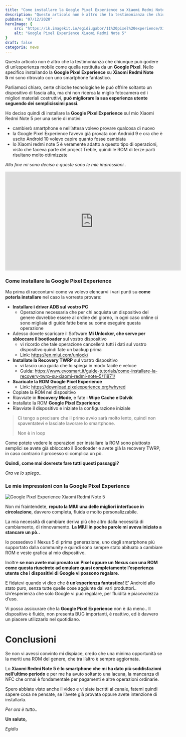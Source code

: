 ```yaml
---
title: "Come installare la Google Pixel Experience su Xiaomi Redmi Note 5"
description: "Questo articolo non è altro che la testimonianza che chiunque può godere di un’esperienza mobile come quella restituita da un Google Pixel. Nello specifico installando la Google Pixel Experience su Xiaomi Redmi Note 5 mi sono ritrovato con uno smartphone fantastico."
pubDate: "07/12/2020"
heroImage: {
    src: "https://ik.imagekit.io/egidiugabor/11%20pixel%20experience/Xiaomi-redmi-note-5-1024x576-1.jpeg.webp?updatedAt=1691255703686",
    alt: "Google Pixel Experience Xiaomi Redmi Note 5"
}
draft: false
categoria: news
---
```


Questo articolo non è altro che la testimonianza che chiunque può godere di un’esperienza mobile come quella restituita da un **Google Pixel**. Nello specifico installando la **Google Pixel Experience** su **Xiaomi Redmi Note 5** mi sono ritrovato con uno smartphone fantastico.

Parliamoci chiaro, certe chicche tecnologiche le può offrire soltanto un dispositivo di fascia alta, ma chi non ricerca la miglio fotocamera ed i migliori materiali costruttivi, **può migliorare la sua esperienza utente seguendo dei semplicissimi passi**.

Ho deciso quindi di installare la **Google Pixel Experience** sul mio Xiaomi Redmi Note 5 per una serie di motivi:

- cambierò smartphone e nell’attesa volevo provare qualcosa di nuovo
- la Google Pixel Experience l’avevo già provata con Android 9 e ora che è uscito Android 10 volevo capire quanto fosse cambiata
- lo Xiaomi redmi note 5 è veramente adatto a questo tipo di operazioni, visto che faceva parte del project Treble, quindi le ROM di terze parti risultano molto ottimizzate

*Alla fine mi sono deciso e queste sono le mie impressioni..*

<div class="youtube"><iframe width="560" height="315" src="https://www.youtube.com/embed/G2gmJ0tpMqo" title="YouTube video player" frameborder="0" allow="accelerometer; autoplay; clipboard-write; encrypted-media; gyroscope; picture-in-picture; web-share" allowfullscreen></iframe></div>

### **Come installare la Google Pixel Experience**

Ma prima di raccontarvi come va volevo elencarvi i vari punti su **come poterla installare** nel caso la vorreste provare:

- **Installare i driver ADB sul vostro PC**
    - Operazione necessaria che per chi acquista un dispositivo del genere dovrebbe essere al ordine del giorno, in ogni caso online ci sono migliaia di guide fatte bene su come eseguire questa operazione
- Adesso dovete scaricare il Software **Mi Unlocker, che serve per sbloccare il bootloader** sul vostro dispositivo
    - vi ricordo che tale operazione cancellerà tutti i dati sul vostro dispositivo quindi fate un backup prima
    - Link: https://en.miui.com/unlock/
- **Installate la Recovery TWRP** sul vostro dispositivo
    - vi lascio una guida che lo spiega in modo facile e veloce
    - Guida: https://www.evosmart.it/guide-tutorials/come-installare-la-recovery-twrp-su-xiaomi-redmi-note-5/11871/
- **Scaricate la ROM Google Pixel Experience**
    - Link: https://download.pixelexperience.org/whyred
- Copiate la ROM nel dispositivo
- Riavviate in **Recovery Mode**, e fate i **Wipe Cache e Dalvik**
- Installate la ROM **Google Pixel Experience**
- Riavviate il dispositivo e iniziate la configurazione iniziale

> Ci tengo a precisare che il primo avvio sarà molto lento, quindi non spaventatevi e lasciate lavorare lo smartphone.
> 
> 
> Non è in loop
> 

Come potete vedere le operazioni per installare la ROM sono piuttosto semplici se avete già sbloccato il Bootloader e avete già la recovery TWRP, in caso contrario il processo si complica un pò.

**Quindi, come mai dovreste fare tutti questi passaggi?**

*Ora ve lo spiego..*

### **Le mie impressioni con la Google Pixel Experience**

![Google Pixel Experience Xiaomi Redmi Note 5](https://ik.imagekit.io/egidiugabor/11%20pixel%20experience/Pixel-experience-logo.jpg.webp?updatedAt=1691255711268)

Non mi fraintendete, **reputo la MIUI una delle migliori interfacce in circolazione**, davvero completa, fluida e molto personalizzabile.

La mia necessità di cambiare deriva più che altro dalla necessità di cambiamento, di rinnovamento. **La MIUI in poche parole mi aveva iniziato a stancare un pò..**

Io possedevo il Nexus 5 di prima generazione, uno degli smartphone più supportato dalla community e quindi sono sempre stato abituato a cambiare ROM e veste grafica al mio dispositivo.

Inoltre **se non avete mai provato un Pixel oppure un Nexus con una ROM come questa riuscirete ad emulare quasi completamente l’esperienza utente che i dispositivi di Google vi possono regalare**.

E fidatevi quando vi dico che **è un’esperienza fantastica**! E’ Android allo stato puro, senza tutte quelle cose aggiunte dai vari produttori.. Un’esperienza che solo Google vi può regalare, per fluidità e piacevolezza d’uso.

Vi posso assicurare che la **Google Pixel Experience** non è da meno.. Il dispositivo è fluido, non presenta BUG importanti, è reattivo, ed è davvero un piacere utilizzarlo nel quotidiano.

# **Conclusioni**

Se non vi avessi convinto mi dispiace, credo che una minima opportunità se la meriti una ROM del genere, che tra l’altro è sempre aggiornata.

Lo **Xiaomi Redmi Note 5 è lo smartphone che mi ha dato più soddisfazioni nell’ultimo periodo** e per me ha avuto soltanto una lacuna, la mancanza di NFC che ormai è fondamentale per pagamenti e altre operazioni ordinarie.

Spero abbiate visto anche il video e vi siate iscritti al canale, fatemi quindi sapere cosa ne pensate, se l’avete già provata oppure avete intenzione di installarla.

*Per ora è tutto..*

**Un saluto,**

*Egidiu*



